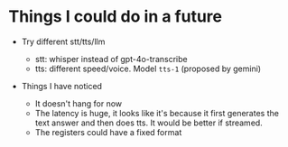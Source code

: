 # Things I could do in a future

- Try different stt/tts/llm
    - stt: whisper instead of gpt-4o-transcribe
    - tts: different speed/voice. Model `tts-1` (proposed by gemini)

- Things I have noticed
    - It doesn't hang for now
    - The latency is huge, it looks like it's because it first generates the text answer and then does tts. It would be better if streamed.
    - The registers could have a fixed format